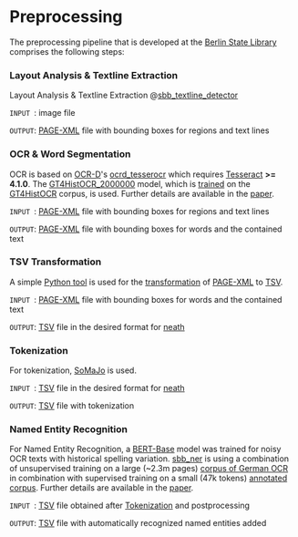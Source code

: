 # Preprocessing

The preprocessing pipeline that is developed at the 
[Berlin State Library](http://staatsbibliothek-berlin.de/) 
comprises the following steps:

### Layout Analysis & Textline Extraction

Layout Analysis & Textline Extraction @[sbb_textline_detector](https://github.com/qurator-spk/sbb_textline_detector)

``INPUT ``: image file

``OUTPUT``: [PAGE-XML](https://github.com/PRImA-Research-Lab/PAGE-XML) file with bounding boxes for regions and text lines  

### OCR & Word Segmentation

OCR is based on [OCR-D](https://github.com/OCR-D)'s [ocrd_tesserocr](https://github.com/OCR-D/ocrd_tesserocr) which requires [Tesseract](https://github.com/tesseract-ocr/tesseract) **>= 4.1.0**. The [GT4HistOCR_2000000](https://ub-backup.bib.uni-mannheim.de/~stweil/ocrd-train/data/GT4HistOCR_2000000.traineddata) model, which is [trained](https://github.com/tesseract-ocr/tesstrain/wiki/GT4HistOCR) on the [GT4HistOCR](https://zenodo.org/record/1344132) corpus, is used. Further details are available in the [paper](https://arxiv.org/abs/1809.05501).

``INPUT ``: [PAGE-XML](https://github.com/PRImA-Research-Lab/PAGE-XML) file with bounding boxes for regions and text lines 

``OUTPUT``: [PAGE-XML](https://github.com/PRImA-Research-Lab/PAGE-XML) file with bounding boxes for words and the contained text

### TSV Transformation

A simple [Python tool](https://github.com/qurator-spk/neath/tree/master/tools) is used for the [transformation](https://github.com/qurator-spk/neath/tree/master/tools) of [PAGE-XML](https://github.com/PRImA-Research-Lab/PAGE-XML) to [TSV](https://github.com/qurator-spk/neath/blob/master/docs/User_Guide.md#data-format).

``INPUT ``: [PAGE-XML](https://github.com/PRImA-Research-Lab/PAGE-XML) file with bounding boxes for words and the contained text 

``OUTPUT``: [TSV](https://github.com/qurator-spk/neath/blob/master/docs/User_Guide.md#data-format) file in the desired format for [neath](https://github.com/qurator-spk/neath)

### Tokenization

For tokenization, [SoMaJo](https://github.com/tsproisl/SoMaJo) is used.

``INPUT ``: [TSV](https://github.com/qurator-spk/neath/blob/master/docs/User_Guide.md#data-format) file in the desired format for [neath](https://github.com/qurator-spk/neath)

``OUTPUT``: [TSV](https://github.com/qurator-spk/neath/blob/master/docs/User_Guide.md#data-format) file with tokenization

### Named Entity Recognition

For Named Entity Recognition, a [BERT-Base](https://github.com/google-research/bert) model was trained for noisy OCR texts with historical spelling variation. [sbb_ner](https://github.com/qurator-spk/sbb_ner) is using a combination of unsupervised training on a large (~2.3m pages) [corpus of German OCR](https://zenodo.org/record/3257041) in combination with supervised training on a small (47k tokens) [annotated corpus](https://github.com/EuropeanaNewspapers/ner-corpora/tree/master/enp_DE.sbb.bio). Further details are available in the [paper](https://corpora.linguistik.uni-erlangen.de/data/konvens/proceedings/papers/KONVENS2019_paper_4.pdf).

``INPUT ``: [TSV](https://github.com/qurator-spk/neath/blob/master/docs/User_Guide.md#data-format) file obtained after [Tokenization](https://github.com/qurator-spk/neath/blob/master/docs/Preprocessing.md#tokenization) and postprocessing

``OUTPUT``: [TSV](https://github.com/qurator-spk/neath/blob/master/docs/User_Guide.md#data-format) file with automatically recognized named entities added
